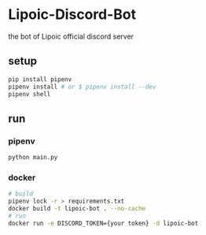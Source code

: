 # Lipoic-Discord-Bot

the bot of Lipoic official discord server

## setup

```sh
pip install pipenv
pipenv install # or $ pipenv install --dev
pipenv shell
```

## run

### pipenv

```sh
python main.py
```

### docker

```sh
# build
pipenv lock -r > requirements.txt
docker build -t lipoic-bot . --no-cache
# run
docker run -e DISCORD_TOKEN={your token} -d lipoic-bot
```
